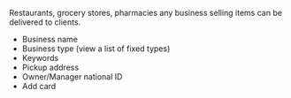 Restaurants, grocery stores, pharmacies any business selling items can be delivered to clients.
- Business name
- Business type (view a list of fixed types)
- Keywords
- Pickup address
- Owner/Manager national ID
- Add card